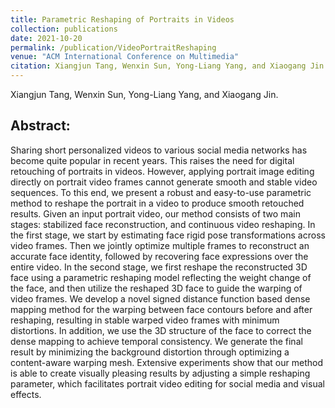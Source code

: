 ```yaml
---
title: Parametric Reshaping of Portraits in Videos
collection: publications
date: 2021-10-20
permalink: /publication/VideoPortraitReshaping
venue: "ACM International Conference on Multimedia" 
citation: Xiangjun Tang, Wenxin Sun, Yong-Liang Yang, and Xiaogang Jin. 2021. Parametric Reshaping of Portraits in Videos. In Proceedings of the 29th ACM International Conference on Multimedia (MM ’21), October 20–24, 2021, Virtual Event, China. ACM, New York, NY, USA, 9 pages.
---
```



 Xiangjun Tang, Wenxin Sun, Yong-Liang Yang, and Xiaogang Jin.



## Abstract:

Sharing short personalized videos to various social media networks has become quite popular in recent years. This raises the need for digital retouching of portraits in videos. However, applying portrait image editing directly on portrait video frames cannot generate smooth and stable video sequences. To this end, we present a robust and easy-to-use parametric method to reshape the portrait in a video to produce smooth retouched results. Given an input portrait video, our method consists of two main stages: stabilized face reconstruction, and continuous  video reshaping. In the first stage, we start by estimating face rigid pose transformations across video frames. Then we jointly optimize multiple frames to reconstruct an accurate face identity, followed by recovering face expressions over the entire video. In the second stage, we first reshape the reconstructed 3D face using a parametric reshaping model reflecting the weight change of the face, and then utilize the reshaped 3D face to guide the warping of video frames. We develop a novel signed distance function based dense mapping method for the warping between face contours before and after reshaping, resulting in stable warped video frames with minimum distortions. In addition, we use the 3D structure of the face to correct the dense mapping to achieve temporal consistency. We generate the final result by minimizing the background distortion through optimizing a content-aware warping mesh. Extensive experiments show that our method is able to create visually pleasing results by adjusting a simple reshaping parameter, which facilitates portrait video editing for social media and visual effects.